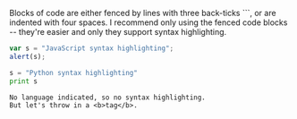 Blocks of code are either fenced by lines with three back-ticks ```, or are indented with four spaces. I recommend only using the fenced code blocks -- they're easier and only they support syntax highlighting.

```javascript
var s = "JavaScript syntax highlighting";
alert(s);
```
 
 ```python
 s = "Python syntax highlighting"
 print s
 ```
  
  ```
  No language indicated, so no syntax highlighting. 
  But let's throw in a <b>tag</b>.
  ```
